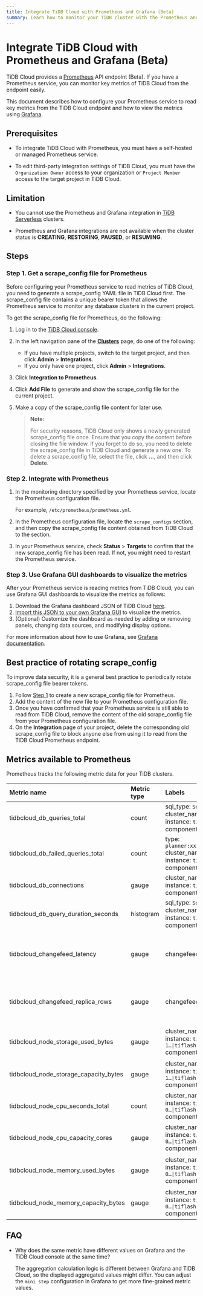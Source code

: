 ```yaml
---
title: Integrate TiDB Cloud with Prometheus and Grafana (Beta)
summary: Learn how to monitor your TiDB cluster with the Prometheus and Grafana integration.
---
```


# Integrate TiDB Cloud with Prometheus and Grafana (Beta)

TiDB Cloud provides a [Prometheus](https://prometheus.io/) API endpoint (Beta). If you have a Prometheus service, you can monitor key metrics of TiDB Cloud from the endpoint easily.

This document describes how to configure your Prometheus service to read key metrics from the TiDB Cloud endpoint and how to view the metrics using [Grafana](https://grafana.com/).

## Prerequisites

- To integrate TiDB Cloud with Prometheus, you must have a self-hosted or managed Prometheus service.

- To edit third-party integration settings of TiDB Cloud, you must have the `Organization Owner` access to your organization or `Project Member` access to the target project in TiDB Cloud.

## Limitation

- You cannot use the Prometheus and Grafana integration in [TiDB Serverless](/tidb-cloud/select-cluster-tier.md#tidb-serverless-beta) clusters.

- Prometheus and Grafana integrations are not available when the cluster status is **CREATING**, **RESTORING**, **PAUSED**, or **RESUMING**.

## Steps

### Step 1. Get a scrape_config file for Prometheus

Before configuring your Prometheus service to read metrics of TiDB Cloud, you need to generate a scrape_config YAML file in TiDB Cloud first. The scrape_config file contains a unique bearer token that allows the Prometheus service to monitor any database clusters in the current project.

To get the scrape_config file for Prometheus, do the following:

1. Log in to the [TiDB Cloud console](https://tidbcloud.com).
2. In the left navigation pane of the [**Clusters**](https://tidbcloud.com/console/clusters) page, do one of the following:

    - If you have multiple projects, switch to the target project, and then click **Admin** > **Integrations**.
    - If you only have one project, click **Admin** > **Integrations**.

3. Click **Integration to Prometheus**.
4. Click **Add File** to generate and show the scrape_config file for the current project.

5. Make a copy of the scrape_config file content for later use.

    > **Note:**
    >
    > For security reasons, TiDB Cloud only shows a newly generated scrape_config file once. Ensure that you copy the content before closing the file window. If you forget to do so, you need to delete the scrape_config file in TiDB Cloud and generate a new one. To delete a scrape_config file, select the file, click **...**, and then click **Delete**.

### Step 2. Integrate with Prometheus

1. In the monitoring directory specified by your Prometheus service, locate the Prometheus configuration file.

    For example, `/etc/prometheus/prometheus.yml`.

2. In the Prometheus configuration file, locate the `scrape_configs` section, and then copy the scrape_config file content obtained from TiDB Cloud to the section.

3. In your Prometheus service, check **Status** > **Targets** to confirm that the new scrape_config file has been read. If not, you might need to restart the Prometheus service.

### Step 3. Use Grafana GUI dashboards to visualize the metrics

After your Prometheus service is reading metrics from TiDB Cloud, you can use Grafana GUI dashboards to visualize the metrics as follows:

1. Download the Grafana dashboard JSON of TiDB Cloud [here](https://github.com/pingcap/docs/blob/master/tidb-cloud/monitor-prometheus-and-grafana-integration-grafana-dashboard-UI.json).
2. [Import this JSON to your own Grafana GUI](https://grafana.com/docs/grafana/v8.5/dashboards/export-import/#import-dashboard) to visualize the metrics.
3. (Optional) Customize the dashboard as needed by adding or removing panels, changing data sources, and modifying display options.

For more information about how to use Grafana, see [Grafana documentation](https://grafana.com/docs/grafana/latest/getting-started/getting-started-prometheus/).

## Best practice of rotating scrape_config

To improve data security, it is a general best practice to periodically rotate scrape_config file bearer tokens.

1. Follow [Step 1](#step-1-get-a-scrape_config-file-for-prometheus) to create a new scrape_config file for Prometheus.
2. Add the content of the new file to your Prometheus configuration file.
3. Once you have confirmed that your Prometheus service is still able to read from TiDB Cloud, remove the content of the old scrape_config file from your Prometheus configuration file.
4. On the **Integration** page of your project, delete the corresponding old scrape_config file to block anyone else from using it to read from the TiDB Cloud Prometheus endpoint.

## Metrics available to Prometheus

Prometheus tracks the following metric data for your TiDB clusters.

| Metric name |  Metric type  | Labels | Description |
|:--- |:--- |:--- |:--- |
| tidbcloud_db_queries_total| count | sql_type: `Select\|Insert\|...`<br/>cluster_name: `<cluster name>`<br/>instance: `tidb-0\|tidb-1…`<br/>component: `tidb` | The total number of statements executed |
| tidbcloud_db_failed_queries_total | count | type: `planner:xxx\|executor:2345\|...`<br/>cluster_name: `<cluster name>`<br/>instance: `tidb-0\|tidb-1…`<br/>component: `tidb` | The total number of execution errors |
| tidbcloud_db_connections | gauge | cluster_name: `<cluster name>`<br/>instance: `tidb-0\|tidb-1…`<br/>component: `tidb` | Current number of connections in your TiDB server |
| tidbcloud_db_query_duration_seconds | histogram | sql_type: `Select\|Insert\|...`<br/>cluster_name: `<cluster name>`<br/>instance: `tidb-0\|tidb-1…`<br/>component: `tidb` | The duration histogram of statements |
| tidbcloud_changefeed_latency | gauge | changefeed_id | The data replication latency between the upstream and the downstream of a changefeed |
| tidbcloud_changefeed_replica_rows | gauge | changefeed_id | The number of replicated rows that a changefeed writes to the downstream per second |
| tidbcloud_node_storage_used_bytes | gauge | cluster_name: `<cluster name>`<br/>instance: `tikv-0\|tikv-1…\|tiflash-0\|tiflash-1…`<br/>component: `tikv\|tiflash` | The disk usage bytes of TiKV/TiFlash nodes |
| tidbcloud_node_storage_capacity_bytes | gauge | cluster_name: `<cluster name>`<br/>instance: `tikv-0\|tikv-1…\|tiflash-0\|tiflash-1…`<br/>component: `tikv\|tiflash` | The disk capacity bytes of TiKV/TiFlash nodes |
| tidbcloud_node_cpu_seconds_total | count | cluster_name: `<cluster name>`<br/>instance: `tidb-0\|tidb-1…\|tikv-0…\|tiflash-0…`<br/>component: `tidb\|tikv\|tiflash` | The CPU usage of TiDB/TiKV/TiFlash nodes |
| tidbcloud_node_cpu_capacity_cores | gauge | cluster_name: `<cluster name>`<br/>instance: `tidb-0\|tidb-1…\|tikv-0…\|tiflash-0…`<br/>component: `tidb\|tikv\|tiflash` | The CPU limit cores of TiDB/TiKV/TiFlash nodes |
| tidbcloud_node_memory_used_bytes | gauge | cluster_name: `<cluster name>`<br/>instance: `tidb-0\|tidb-1…\|tikv-0…\|tiflash-0…`<br/>component: `tidb\|tikv\|tiflash` | The used memory bytes of TiDB/TiKV/TiFlash nodes |
| tidbcloud_node_memory_capacity_bytes | gauge | cluster_name: `<cluster name>`<br/>instance: `tidb-0\|tidb-1…\|tikv-0…\|tiflash-0…`<br/>component: `tidb\|tikv\|tiflash` | The memory capacity bytes of TiDB/TiKV/TiFlash nodes |

## FAQ

- Why does the same metric have different values on Grafana and the TiDB Cloud console at the same time?

    The aggregation calculation logic is different between Grafana and TiDB Cloud, so the displayed aggregated values might differ. You can adjust the `mini step` configuration in Grafana to get more fine-grained metric values.
